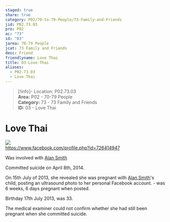 ```yaml
---  
staged: true  
share: true  
category: P02/70-to-79-People/73-Family-and-Friends  
jid: P02.73.03  
pro: P02  
ac: "73"  
id: "03"  
jarea: 70-79 People  
jcat: 73 Family and Friends  
desc: Friend  
friendlyname: Love Thai  
title: 03-Love-Thai  
aliases:  
  - P02.73.03  
  - Love Thai  
---  
```

  
>[!info]- Location: P02.73.03  
>**Area:** P02 - 70-79 People  
>**Category:** 73 - 73 Family and Friends  
>**ID:** 03 - Love Thai  
  
# Love Thai  
  
![](../../30-to-39-Case-Media/32-People/02-Love-Thai.jpg)    
<https://www.facebook.com/profile.php?id=726414947>  
  
Was involved with [Alan Smith](../72-Suspects-and-People-of-Interest/02-Alan-Smith.md)  
  
Committed suicide on April 8th, 2014.  
  
On 15th July of 2013, she revealed she was pregnant with [Alan Smith](../72-Suspects-and-People-of-Interest/02-Alan-Smith.md)'s child, posting an ultrasound photo to her personal Facebook account. - was 6 weeks, 6 days pregnant when posted.  
  
Birthday 17th July 2013, was 33.  
  
The medical examiner could not confirm whether she had still been pregnant when she committed suicide.  
  
```smart-connections  
```  
